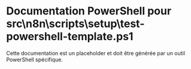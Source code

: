 # Documentation PowerShell pour src\n8n\scripts\setup\test-powershell-template.ps1

Cette documentation est un placeholder et doit être générée par un outil PowerShell spécifique.
